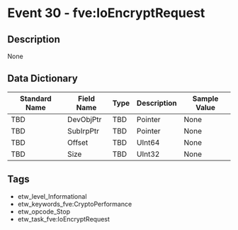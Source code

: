 # Event 30 - fve:IoEncryptRequest

## Description
None

## Data Dictionary
|Standard Name|Field Name|Type|Description|Sample Value|
|---|---|---|---|---|
|TBD|DevObjPtr|TBD|Pointer|None|None|
|TBD|SubIrpPtr|TBD|Pointer|None|None|
|TBD|Offset|TBD|UInt64|None|None|
|TBD|Size|TBD|UInt32|None|None|

## Tags
* etw_level_Informational
* etw_keywords_fve:CryptoPerformance
* etw_opcode_Stop
* etw_task_fve:IoEncryptRequest